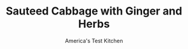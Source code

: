---
layout: ../../layouts/MarkdownPostLayout.astro
title: Sauteed Cabbage with Ginger and Herbs
author: America's Test Kitchen
pubDate: 2023-03-15
description: "This bold cabbage side is powered by punchy ingredients."
image_url: https://res.cloudinary.com/hksqkdlah/image/upload/ar_1:1,c_fill,dpr_2.0,f_auto,fl_lossy.progressive.strip_profile,g_faces:auto,q_auto:low,w_344/SFS_SauteedCabbageGingerHerbs_27_llbqud
tags: ["Side Dishes","Vegetables","Weeknight"]
calories: 647
protein: 2
carbohydrates: 11
fats: 
fiber: 4
ingredients: ["3 tablespoons, coconut oil","1 head, green cabbage (2 pounds), quartered, cored, and cut into 1½-inch pieces","1½ teaspoons, table salt, divided","1 , onion, sliced thin","1 tablespoon, minced fresh ginger","3 , garlic cloves, minced","1 , serrano chile, stemmed and sliced into thin rings","½ cup, chopped fresh cilantro","¼ cup, chopped fresh mint","1½ tablespoons, fish sauce","2 teaspoons, lime juice"]
serves: 6
time: "30 minutes"
instructions: ["Heat oil in 12-inch nonstick skillet over medium-high heat until just smoking. Add cabbage and 1 teaspoon salt. Cover (lid may not sit snugly at first; this is OK) and cook until cabbage is just tender, about 4 minutes, stirring halfway through cooking.","Uncover skillet and stir in onion, ginger, garlic, serrano, and remaining ½ teaspoon salt. Continue to cook, uncovered, until cabbage is charred in spots, 4 to 8 minutes longer, stirring once every 2 minutes.","Off heat, stir in cilantro, mint, fish sauce, and lime juice. Transfer to shallow platter and serve."]
nutrition: ["324 mg Potassium","48 mg Phosphorus","76 mg Calcium","1 mg Iron","30 mg Magnesium","426 mg Sodium","7 g Fat","58 mg Vitamin C","5 g Saturated","4 g Fiber","74 µg Folate (food)","5 g Sugars","119 µg Vitamin K","160 g Water","11 g Carbs","74 µg Folate equivalent (total)","2 g Protein","20 µg Vitamin A","107 kcal Energy","647 calories"]
notes: "Vegetable oil can be substituted for the coconut oil, if desired. If you cannot find a serrano chile, you can substitute one jalapeno. If youre spice averse, consider halving the chile and removing the seeds. We recommend wearing rubber gloves when handling the chile. The skillet will be very full when you add the cabbage to it in step 1, but the pieces will shrink as they cook."
---